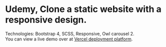 # Udemy, Clone a static website with a responsive design.
Technologies: Bootstrap 4, SCSS, Responsive, Owl carousel 2.  
You can view a live demo over at [Vercel deployment platform](https://udemy-clone-puce.vercel.app/).
